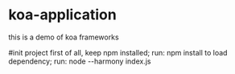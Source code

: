 # koa-application
this is a demo of koa frameworks

#init project
first of all, keep npm installed;
run: npm install to load dependency;
run: node --harmony index.js
